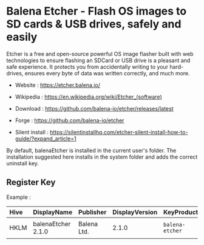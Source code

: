 # Balena Etcher - Flash OS images to SD cards & USB drives, safely and easily

Etcher is a free and open-source powerful OS image flasher built with
web technologies to ensure flashing an SDCard or USB drive is a pleasant
and safe experience.
It protects you from accidentally writing to your hard-drives, ensures
every byte of data was written correctly, and much more.

* Website : https://etcher.balena.io/
* Wikipedia : https://en.wikipedia.org/wiki/Etcher_(software)

* Download : https://github.com/balena-io/etcher/releases/latest
* Forge : https://github.com/balena-io/etcher
* Silent install : https://silentinstallhq.com/etcher-silent-install-how-to-guide/?expand_article=1

By default, balenaEtcher is installed in the current user's folder.
The installation suggested here installs in the system folder and adds
the correct uninstall key.


## Register Key

Example :

 | Hive | DisplayName | Publisher | DisplayVersion | KeyProduct | UninstallExe |
 |:---- |:----------- |:--------- |:-------------- |:---------- |:------------ |
 | HKLM | balenaEtcher 2.1.0 | Balena Ltd. | 2.1.0 | `balena-etcher` | `C:\Program Files\balena-etcher\uninstall.bat` |
